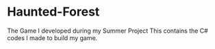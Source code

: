 # Haunted-Forest
The Game I developed during my Summer Project
This contains the C# codes I made to build my game.
